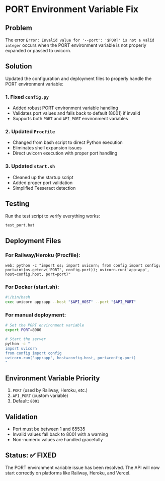 # PORT Environment Variable Fix

## Problem
The error `Error: Invalid value for '--port': '$PORT' is not a valid integer` occurs when the PORT environment variable is not properly expanded or passed to uvicorn.

## Solution
Updated the configuration and deployment files to properly handle the PORT environment variable:

### 1. Fixed `config.py`
- Added robust PORT environment variable handling
- Validates port values and falls back to default (8001) if invalid
- Supports both `PORT` and `API_PORT` environment variables

### 2. Updated `Procfile`
- Changed from bash script to direct Python execution
- Eliminates shell expansion issues
- Direct uvicorn execution with proper port handling

### 3. Updated `start.sh`
- Cleaned up the startup script
- Added proper port validation
- Simplified Tesseract detection

## Testing
Run the test script to verify everything works:
```bash
test_port.bat
```

## Deployment Files

### For Railway/Heroku (Procfile):
```
web: python -c "import os; import uvicorn; from config import config; port=int(os.getenv('PORT', config.port)); uvicorn.run('app:app', host=config.host, port=port)"
```

### For Docker (start.sh):
```bash
#!/bin/bash
exec uvicorn app:app --host "$API_HOST" --port "$API_PORT"
```

### For manual deployment:
```bash
# Set the PORT environment variable
export PORT=8080

# Start the server
python -c "
import uvicorn
from config import config
uvicorn.run('app:app', host=config.host, port=config.port)
"
```

## Environment Variable Priority
1. `PORT` (used by Railway, Heroku, etc.)
2. `API_PORT` (custom variable)
3. Default: `8001`

## Validation
- Port must be between 1 and 65535
- Invalid values fall back to 8001 with a warning
- Non-numeric values are handled gracefully

## Status: ✅ FIXED
The PORT environment variable issue has been resolved. The API will now start correctly on platforms like Railway, Heroku, and Vercel.
